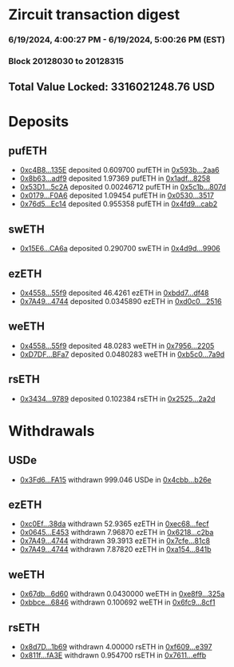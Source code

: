 # Zircuit transaction digest
### 6/19/2024, 4:00:27 PM - 6/19/2024, 5:00:26 PM (EST)
### Block 20128030 to 20128315

## Total Value Locked: 3316021248.76 USD

# Deposits
## pufETH
- [0xc4B8...135E](https://etherscan.io/address/0xc4B82326Bdef23B30292359293d088c12852135E) deposited 0.609700 pufETH in [0x593b...2aa6](https://etherscan.io/tx/0xc4B82326Bdef23B30292359293d088c12852135E)
- [0x8b63...adf9](https://etherscan.io/address/0x8b6393236c01EbBb2588f840af7910c574F1adf9) deposited 1.97369 pufETH in [0x1adf...8258](https://etherscan.io/tx/0x8b6393236c01EbBb2588f840af7910c574F1adf9)
- [0x53D1...5c2A](https://etherscan.io/address/0x53D1730152720dc8b8a609e2aC86CBaF13795c2A) deposited 0.00246712 pufETH in [0x5c1b...807d](https://etherscan.io/tx/0x53D1730152720dc8b8a609e2aC86CBaF13795c2A)
- [0x0179...F0A6](https://etherscan.io/address/0x017932354D7db8a000922B28F53dd9424a3bF0A6) deposited 1.09454 pufETH in [0x0530...3517](https://etherscan.io/tx/0x017932354D7db8a000922B28F53dd9424a3bF0A6)
- [0x76d5...Ec14](https://etherscan.io/address/0x76d55458F900b7834c71B61e14CbA5CbBBEFEc14) deposited 0.955358 pufETH in [0x4fd9...cab2](https://etherscan.io/tx/0x76d55458F900b7834c71B61e14CbA5CbBBEFEc14)
## swETH
- [0x15E6...CA6a](https://etherscan.io/address/0x15E696e03cf87f23A2b864948eaB5595797ACA6a) deposited 0.290700 swETH in [0x4d9d...9906](https://etherscan.io/tx/0x15E696e03cf87f23A2b864948eaB5595797ACA6a)
## ezETH
- [0x4558...55f9](https://etherscan.io/address/0x4558e88C5a972244c995AE4DD95a84fc790355f9) deposited 46.4261 ezETH in [0xbdd7...df48](https://etherscan.io/tx/0x4558e88C5a972244c995AE4DD95a84fc790355f9)
- [0x7A49...4744](https://etherscan.io/address/0x7A493Be5c2ce014cD049Bf178a1ac0Db1B434744) deposited 0.0345890 ezETH in [0xd0c0...2516](https://etherscan.io/tx/0x7A493Be5c2ce014cD049Bf178a1ac0Db1B434744)
## weETH
- [0x4558...55f9](https://etherscan.io/address/0x4558e88C5a972244c995AE4DD95a84fc790355f9) deposited 48.0283 weETH in [0x7956...2205](https://etherscan.io/tx/0x4558e88C5a972244c995AE4DD95a84fc790355f9)
- [0xD7DF...BFa7](https://etherscan.io/address/0xD7DF7E085214743530afF339aFC420c7c720BFa7) deposited 0.0480283 weETH in [0xb5c0...7a9d](https://etherscan.io/tx/0xD7DF7E085214743530afF339aFC420c7c720BFa7)
## rsETH
- [0x3434...9789](https://etherscan.io/address/0x34349c5569e7B846c3558961552D2202760A9789) deposited 0.102384 rsETH in [0x2525...2a2d](https://etherscan.io/tx/0x34349c5569e7B846c3558961552D2202760A9789)
# Withdrawals
## USDe
- [0x3Fd6...FA15](https://etherscan.io/address/0x3Fd67642b54Dae37b730e3Db082A1Cf36E1DFA15) withdrawn 999.046 USDe in [0x4cbb...b26e](https://etherscan.io/tx/0x3Fd67642b54Dae37b730e3Db082A1Cf36E1DFA15)
## ezETH
- [0xc0Ef...38da](https://etherscan.io/address/0xc0EfD9D4B3c7E1f4F8B700C0F939eda9a2B738da) withdrawn 52.9365 ezETH in [0xec68...fecf](https://etherscan.io/tx/0xc0EfD9D4B3c7E1f4F8B700C0F939eda9a2B738da)
- [0x0645...E453](https://etherscan.io/address/0x06453F99650515950478a7F396fb266e33D2E453) withdrawn 7.96870 ezETH in [0x6218...c2ba](https://etherscan.io/tx/0x06453F99650515950478a7F396fb266e33D2E453)
- [0x7A49...4744](https://etherscan.io/address/0x7A493Be5c2ce014cD049Bf178a1ac0Db1B434744) withdrawn 39.3913 ezETH in [0x7cfe...81c8](https://etherscan.io/tx/0x7A493Be5c2ce014cD049Bf178a1ac0Db1B434744)
- [0x7A49...4744](https://etherscan.io/address/0x7A493Be5c2ce014cD049Bf178a1ac0Db1B434744) withdrawn 7.87820 ezETH in [0xa154...841b](https://etherscan.io/tx/0x7A493Be5c2ce014cD049Bf178a1ac0Db1B434744)
## weETH
- [0x67db...6d60](https://etherscan.io/address/0x67dbc5f16Ea68385BE21bCc7dE6E50BE27A56d60) withdrawn 0.0430000 weETH in [0xe8f9...325a](https://etherscan.io/tx/0x67dbc5f16Ea68385BE21bCc7dE6E50BE27A56d60)
- [0xbbce...6846](https://etherscan.io/address/0xbbcecB15dAF2CAaa339dC232c038f6c841696846) withdrawn 0.100692 weETH in [0x6fc9...8cf1](https://etherscan.io/tx/0xbbcecB15dAF2CAaa339dC232c038f6c841696846)
## rsETH
- [0x8d7D...1b69](https://etherscan.io/address/0x8d7D3Bde545D97fC80a6e268e08F4e09b0A51b69) withdrawn 4.00000 rsETH in [0xf609...e397](https://etherscan.io/tx/0x8d7D3Bde545D97fC80a6e268e08F4e09b0A51b69)
- [0x811f...fA3E](https://etherscan.io/address/0x811f5c20d8e66a43CE497378C7A896cf6cC8fA3E) withdrawn 0.954700 rsETH in [0x7611...effb](https://etherscan.io/tx/0x811f5c20d8e66a43CE497378C7A896cf6cC8fA3E)
